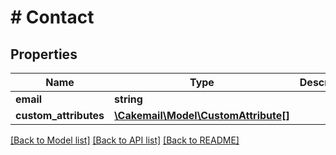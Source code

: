# # Contact

## Properties

Name | Type | Description | Notes
------------ | ------------- | ------------- | -------------
**email** | **string** |  | 
**custom_attributes** | [**\Cakemail\Model\CustomAttribute[]**](CustomAttribute.md) |  | [optional] 

[[Back to Model list]](../../README.md#documentation-for-models) [[Back to API list]](../../README.md#documentation-for-api-endpoints) [[Back to README]](../../README.md)


